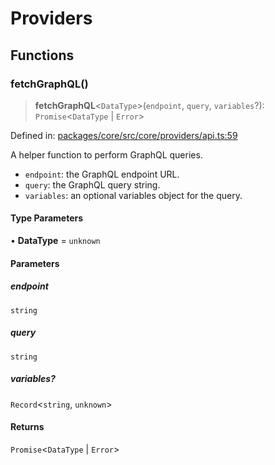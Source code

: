# Providers

## Functions

### fetchGraphQL()

> **fetchGraphQL**\<`DataType`\>(`endpoint`, `query`, `variables`?): `Promise`\<`DataType` \| `Error`\>

Defined in: [packages/core/src/core/providers/api.ts:59](https://github.com/frontboat/daydreams-lootsurvivor/blob/62ea7e1e71a968563bb427c736a96a5b088382d4/packages/core/src/core/providers/api.ts#L59)

A helper function to perform GraphQL queries.
- `endpoint`: the GraphQL endpoint URL.
- `query`: the GraphQL query string.
- `variables`: an optional variables object for the query.

#### Type Parameters

• **DataType** = `unknown`

#### Parameters

##### endpoint

`string`

##### query

`string`

##### variables?

`Record`\<`string`, `unknown`\>

#### Returns

`Promise`\<`DataType` \| `Error`\>
